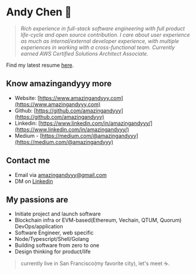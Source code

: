 # Andy Chen 🦄

> *Rich experience in full-stack software engineering with full product life-cycle and open source contribution. I care about user experience as much as internal/external developer experience, with multiple experiences in working with a cross-functional team. Currently earned AWS Certified Solutions Architect Associate.*

Find my latest resume [here](https://amazingandyyy.com/resume/Andy_Chen_Resume_2019.pdf).

## Know **amazingandyyy** more
- Website: [https://www.amazingandyyy.com](https://www.amazingandyyy.com)
- Github: [https://github.com/amazingandyyy](https://github.com/amazingandyyy)
- Linkedin: [https://www.linkedin.com/in/amazingandyyy/](https://www.linkedin.com/in/amazingandyyy/)
- Medium - [https://medium.com/@amazingandyyy](https://medium.com/@amazingandyyy)

## Contact me
- Email via amazingandyyy@gmail.com
- DM on [Linkedin](https://www.linkedin.com/in/amazingandyyy/)

## My passions are
- Initiate project and launch software
- Blockchain infra or EVM-based(Ethereum, Vechain, QTUM, Quorum) DevOps/application
- Software Engineer, web specific
- Node/Typescript/Shell/Golang
- Building software from zero to one
- Design thinking for product/life

> currently live in San Francisco(my favorite city), let's meet ☕.
